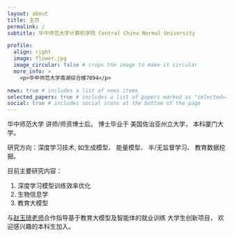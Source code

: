 ```yaml
---
layout: about
title: 主页
permalink: /
subtitle: 华中师范大学计算机学院 Central China Normal University

profile:
  align: right
  image: flower.jpg
  image_circular: false # crops the image to make it circular
  more_info: >
    <p>华中师范大学南湖综合楼7094</p>

news: true # includes a list of news items
selected_papers: true # includes a list of papers marked as "selected={true}"
social: true # includes social icons at the bottom of the page
---
```


华中师范大学 讲师/师资博士后。 博士毕业于 美国佐治亚州立大学， 本科厦门大学。

研究方向：深度学习技术, 如生成模型、 能量模型、 半/无监督学习、 教育数据挖掘。

目前主要研究内容：

1. 深度学习模型训练效率优化
2. 生物信息学
3. 教育大模型

与[赵玉琦老师](https://cs.ccnu.edu.cn/info/1098/4008.htm)合作指导基于教育大模型及智能体的就业训练 大学生创新项目， 欢迎感兴趣的本科生加入。

